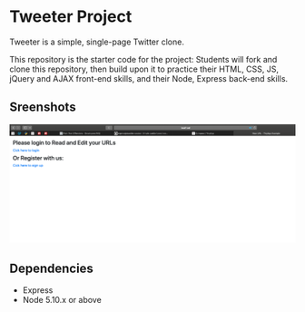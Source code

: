 # Tweeter Project

Tweeter is a simple, single-page Twitter clone.

This repository is the starter code for the project: Students will fork and clone this repository, then build upon it to practice their HTML, CSS, JS, jQuery and AJAX front-end skills, and their Node, Express back-end skills.

## Sreenshots

![Screenshot of tweet compose box](https://github.com/justintu2021/tinyapp/blob/master/docs/Signup_Login-page.png)




## Dependencies

- Express
- Node 5.10.x or above
